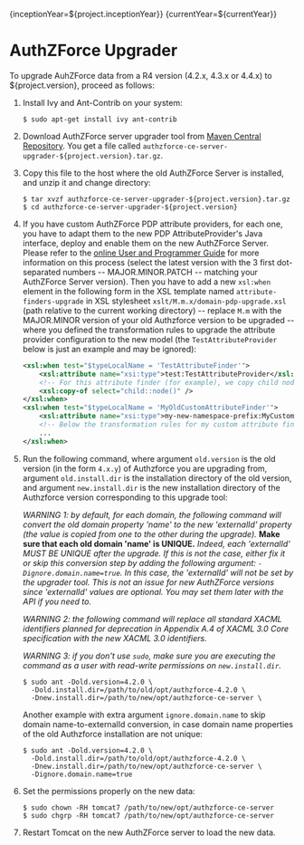 {inceptionYear=${project.inceptionYear}}
{currentYear=${currentYear}}
# AuthZForce Upgrader

To upgrade AuhZForce data from a R4 version (4.2.x, 4.3.x or 4.4.x) to ${project.version}, proceed as follows:

1. Install Ivy and Ant-Contrib on your system:

    ```shell
    $ sudo apt-get install ivy ant-contrib
    ```
    
1. Download AuthZForce server upgrader tool from [Maven Central Repository](http://repo1.maven.org/maven2/org/ow2/authzforce/authzforce-ce-server-upgrader/${project.version}/authzforce-ce-server-upgrader-${project.version}.tar.gz). You get a file called ``authzforce-ce-server-upgrader-${project.version}.tar.gz``.
1. Copy this file to the host where the old AuthZForce Server is installed, and unzip it and change directory:

    ```shell
    $ tar xvzf authzforce-ce-server-upgrader-${project.version}.tar.gz
    $ cd authzforce-ce-server-upgrader-${project.version}
    ```
    
1. If you have custom AuthZForce PDP attribute providers, for each one, you have to adapt them to the new PDP AttributeProvider's Java interface, deploy and enable them on the new AuthZForce Server. Please refer to the [online User and Programmer Guide](http://readthedocs.org/projects/authzforce-ce-fiware/versions/) for more information on this process (select the latest version with the 3 first dot-separated numbers -- MAJOR.MINOR.PATCH -- matching your AuthZForce Server version). Then you have to add a new `xsl:when` element in the following form in the XSL template named `attribute-finders-upgrade` in XSL stylesheet `xslt/M.m.x/domain-pdp-upgrade.xsl` (path relative to the current working directory) -- replace `M.m` with the MAJOR.MINOR version of your old Authzforce version to be upgraded -- where you defined the transformation rules to upgrade the attribute provider configuration to the new model (the `TestAttributeProvider` below is just an example and may be ignored):

    ```xml
    <xsl:when test="$typeLocalName = 'TestAttributeFinder'">
	    <xsl:attribute name="xsi:type">test:TestAttributeProvider</xsl:attribute>
	    <!-- For this attribute finder (for example), we copy child nodes as is. -->
	    <xsl:copy-of select="child::node()" />
    </xsl:when>
    <xsl:when test="$typeLocalName = 'MyOldCustomAttributeFinder'">
	    <xsl:attribute name="xsi:type">my-new-namespace-prefix:MyCustomAttributeProvider</xsl:attribute>
	    <!-- Below the transformation rules for my custom attribute finder -->
	    ...
    </xsl:when>
    ```

1. Run the following command, where argument `old.version` is the old version (in the form `4.x.y`) of Authzforce you are upgrading from, argument `old.install.dir` is the installation directory of the old version, and argument `new.install.dir` is the new installation directory of the Authzforce version corresponding to this upgrade tool:

    *WARNING 1: by default, for each domain, the following command will convert the old domain property 'name' to the new 'externalId' property (the value is copied from one to the other during the upgrade).* **Make sure that each old domain 'name' is UNIQUE.** *Indeed, each 'externalId' MUST BE UNIQUE after the upgrade. If this is not the case, either fix it or skip this conversion step by adding the following argument: `-Dignore.domain.name=true`. In this case, the 'externalId' will not be set by the upgrader tool. This is not an issue for new AuthZForce versions since 'externalId' values are optional. You may set them later with the API if you need to.*

    *WARNING 2: the following command will replace all standard XACML identifiers planned for deprecation in Appendix A.4 of XACML 3.0 Core specification with the new XACML 3.0 identifiers.*
    
    *WARNING 3: if you don't use `sudo`, make sure you are executing the command as a user with read-write permissions on `new.install.dir`.*
    
    ```shell
    $ sudo ant -Dold.version=4.2.0 \
      -Dold.install.dir=/path/to/old/opt/authzforce-4.2.0 \
      -Dnew.install.dir=/path/to/new/opt/authzforce-ce-server \
    ```
    
    Another example with extra argument `ignore.domain.name` to skip domain name-to-externalId conversion, in case domain name properties of the old Authzforce installation are not unique:
    
    ```shell
    $ sudo ant -Dold.version=4.2.0 \
      -Dold.install.dir=/path/to/old/opt/authzforce-4.2.0 \
      -Dnew.install.dir=/path/to/new/opt/authzforce-ce-server \
      -Dignore.domain.name=true
    ```
    
1. Set the permissions properly on the new data:  
  
    ```shell
    $ sudo chown -RH tomcat7 /path/to/new/opt/authzforce-ce-server
    $ sudo chgrp -RH tomcat7 /path/to/new/opt/authzforce-ce-server
    ```

1. Restart Tomcat on the new AuthZForce server to load the new data.
